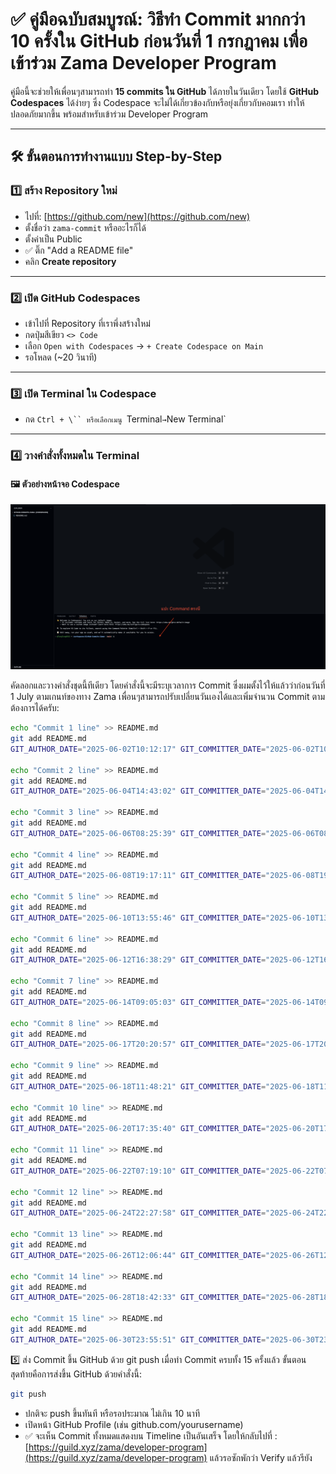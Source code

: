 # ✅ คู่มือฉบับสมบูรณ์: วิธีทำ Commit มากกว่า 10 ครั้งใน GitHub ก่อนวันที่ 1 กรกฎาคม เพื่อเข้าร่วม Zama Developer Program

คู่มือนี้จะช่วยให้เพื่อนๆสามารถทำ **15 commits ใน GitHub** ได้ภายในวันเดียว โดยใช้ **GitHub Codespaces** ได้ง่ายๆ ซึ่ง Codespace จะไม่ได้เกี่ยวข้องกับหรือยุ่งเกี่ยวกับคอมเรา ทำให้ปลอดภัยมากขึ้น พร้อมสำหรับเข้าร่วม  Developer Program

---

## 🛠️ ขั้นตอนการทำงานแบบ Step-by-Step

### 1️⃣ สร้าง Repository ใหม่

- ไปที่: [https://github.com/new](https://github.com/new)
- ตั้งชื่อว่า `zama-commit` หรืออะไรก็ได้
- ตั้งค่าเป็น Public
- ✅ ติ๊ก "Add a README file"
- คลิก **Create repository**

---

### 2️⃣ เปิด GitHub Codespaces

- เข้าไปที่ Repository ที่เราพึ่งสร้างใหม่
- กดปุ่มสีเขียว `<> Code`
- เลือก `Open with Codespaces` → `+ Create Codespace on Main`
- รอโหลด (~20 วินาที)

---

### 3️⃣ เปิด Terminal ใน Codespace

- กด `Ctrl + \`` หรือเลือกเมนู `Terminal` → `New Terminal`

---

### 4️⃣ วางคำสั่งทั้งหมดใน Terminal

#### 🖼️ ตัวอย่างหน้าจอ Codespace

![วาง Command](https://github.com/TungTung6913/Commit-Guide-for-Zama-/blob/main/Screenshot%202568-07-12%20at%2020.51.56.png?raw=true)


คัดลอกและวางคำสั่งชุดนี้ทีเดียว โดยคำสั่งนี้จะมีระบุเวลาการ Commit ซึ่งผมตั้งไว้ให้แล้วว่าก่อนวันที่ 1 July ตามเกนท์ของทาง Zama เพื่อนๆสามารถปรับเปลี่ยนวันเองได้และเพิ่มจำนวน Commit ตามต้องการได้ครับ:

```bash
echo "Commit 1 line" >> README.md
git add README.md
GIT_AUTHOR_DATE="2025-06-02T10:12:17" GIT_COMMITTER_DATE="2025-06-02T10:12:17" git commit -m "Commit 1"

echo "Commit 2 line" >> README.md
git add README.md
GIT_AUTHOR_DATE="2025-06-04T14:43:02" GIT_COMMITTER_DATE="2025-06-04T14:43:02" git commit -m "Commit 2"

echo "Commit 3 line" >> README.md
git add README.md
GIT_AUTHOR_DATE="2025-06-06T08:25:39" GIT_COMMITTER_DATE="2025-06-06T08:25:39" git commit -m "Commit 3"

echo "Commit 4 line" >> README.md
git add README.md
GIT_AUTHOR_DATE="2025-06-08T19:17:11" GIT_COMMITTER_DATE="2025-06-08T19:17:11" git commit -m "Commit 4"

echo "Commit 5 line" >> README.md
git add README.md
GIT_AUTHOR_DATE="2025-06-10T13:55:46" GIT_COMMITTER_DATE="2025-06-10T13:55:46" git commit -m "Commit 5"

echo "Commit 6 line" >> README.md
git add README.md
GIT_AUTHOR_DATE="2025-06-12T16:38:29" GIT_COMMITTER_DATE="2025-06-12T16:38:29" git commit -m "Commit 6"

echo "Commit 7 line" >> README.md
git add README.md
GIT_AUTHOR_DATE="2025-06-14T09:05:03" GIT_COMMITTER_DATE="2025-06-14T09:05:03" git commit -m "Commit 7"

echo "Commit 8 line" >> README.md
git add README.md
GIT_AUTHOR_DATE="2025-06-17T20:20:57" GIT_COMMITTER_DATE="2025-06-17T20:20:57" git commit -m "Commit 8"

echo "Commit 9 line" >> README.md
git add README.md
GIT_AUTHOR_DATE="2025-06-18T11:48:21" GIT_COMMITTER_DATE="2025-06-18T11:48:21" git commit -m "Commit 9"

echo "Commit 10 line" >> README.md
git add README.md
GIT_AUTHOR_DATE="2025-06-20T17:35:40" GIT_COMMITTER_DATE="2025-06-20T17:35:40" git commit -m "Commit 10"

echo "Commit 11 line" >> README.md
git add README.md
GIT_AUTHOR_DATE="2025-06-22T07:19:10" GIT_COMMITTER_DATE="2025-06-22T07:19:10" git commit -m "Commit 11"

echo "Commit 12 line" >> README.md
git add README.md
GIT_AUTHOR_DATE="2025-06-24T22:27:58" GIT_COMMITTER_DATE="2025-06-24T22:27:58" git commit -m "Commit 12"

echo "Commit 13 line" >> README.md
git add README.md
GIT_AUTHOR_DATE="2025-06-26T12:06:44" GIT_COMMITTER_DATE="2025-06-26T12:06:44" git commit -m "Commit 13"

echo "Commit 14 line" >> README.md
git add README.md
GIT_AUTHOR_DATE="2025-06-28T18:42:33" GIT_COMMITTER_DATE="2025-06-28T18:42:33" git commit -m "Commit 14"

echo "Commit 15 line" >> README.md
git add README.md
GIT_AUTHOR_DATE="2025-06-30T23:55:51" GIT_COMMITTER_DATE="2025-06-30T23:55:51" git commit -m "Commit 15"
```

5️⃣ ส่ง Commit ขึ้น GitHub ด้วย git push
เมื่อทำ Commit ครบทั้ง 15 ครั้งแล้ว ขั้นตอนสุดท้ายคือการส่งขึ้น GitHub ด้วยคำสั่งนี้:

```bash
git push
```
- ปกติจะ push ขึ้นทันที หรือรอประมาณ ไม่เกิน 10 นาที
- เปิดหน้า GitHub Profile (เช่น github.com/yourusername)
- ✅ จะเห็น Commit ทั้งหมดแสดงบน Timeline เป็นอันเสร็จ โดยให้กลับไปที่ : [https://guild.xyz/zama/developer-program](https://guild.xyz/zama/developer-program) แล้วรอซักพักว่า Verify แล้วรียัง
